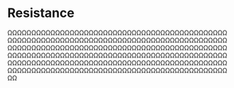# Resistance
ΩΩΩΩΩΩΩΩΩΩΩΩΩΩΩΩΩΩΩΩΩΩΩΩΩΩΩΩΩΩΩΩΩΩΩΩΩΩΩΩΩΩΩΩΩΩΩΩΩΩΩΩΩΩΩΩΩΩΩΩΩΩΩΩΩΩΩΩΩΩΩΩΩΩΩΩΩΩΩΩΩΩΩΩΩΩΩΩΩΩΩΩΩΩΩΩΩΩΩΩΩΩΩΩΩΩΩΩΩΩΩΩΩΩΩΩΩΩΩΩΩΩΩΩΩΩΩΩΩΩΩΩΩΩΩΩΩΩΩΩΩΩΩΩΩΩΩΩΩΩΩΩΩΩΩΩΩΩΩΩΩΩΩΩΩΩΩΩΩΩΩΩΩΩΩΩΩΩΩΩΩΩΩΩΩΩΩΩΩΩΩΩΩΩΩΩΩΩΩΩΩΩΩΩΩΩΩΩΩΩΩΩΩΩΩΩΩΩΩΩΩΩΩΩΩΩΩΩΩΩΩΩΩΩΩΩΩΩΩΩΩΩΩΩΩΩΩΩΩΩΩΩΩΩΩΩΩΩΩΩΩΩΩΩΩΩΩΩΩΩΩΩΩΩΩΩΩΩ
